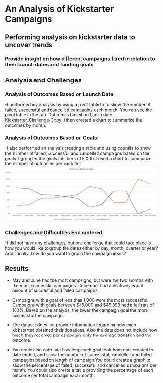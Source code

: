 # An Analysis of Kickstarter Campaigns
## Performing analysis on kickstarter data to uncover trends
### Provide insight on how different campaigns fared in relation to their launch dates and funding goals

## Analysis and Challenges

### Analysis of Outcomes Based on Launch Date: 
-I performed my analysis by using a pivot table to to show the number of failed, successful and cancelled campagins each month. You can see the pivot table in the tab 'Outcomes based on Lanch date'. [Kickstarter_Challenge-Copy](/Kickstarter_Challenge-Copy.xlxs). I then created a chart to summarize the outcomes by month. 

### Analysis of Outcomes Based on Goals: 
-I also performed an analysis creating a table and using countifs to show the number of failed, successful and cancelled campaigns based on the goals. I grouped the goals into tiers of 5,000. I used a chart to summarize the number of outcomes per each tier. ![Outcomes_vs_Goals](/Resources/Outcomes_vs_Goals.png)
	
### Challenges and Difficulties Encountered: 
-I did not have any challenges, but one challenge that could take place is how you would like to group the dates either by day, month, quarter or year? Additionally, how do you want to group the campaign goals?

## Results

- May and June had the most campaigns, but were the two months with the most successful campaigns. December had a relatively equal amount of succesful and failed campaigns.

- Campaigns with a goal of less than 1,000 were the most successful. Campaigns with goals between $45,000 and $49,999 had a fail rate of 100%. Based on the analysis, the lower the campaign goal the more successful the campaign. 

- The dataset does not provide information regarding how each kickstarted obtained their donations. Also the data does not include how much they received per campagin, only the average donation and the outcome. 

- You could also calculate how long each goal took from date created to date ended, and show the number of successful, cancelled and failed campagins based on length of campaign.You could create a graph to show the percentage of failed, successful and cancelled campaigns per month. You could also create a table providing the percentage of each outcome per total campagin each month. 

